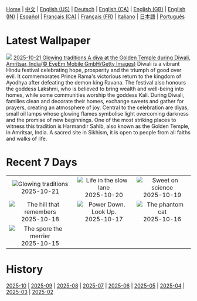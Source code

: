 [Home](../README.md) | [中文](zh-CN.md) | [English (US)](en-US.md) | [Deutsch](de-DE.md) | [English (CA)](en-CA.md) | [English (GB)](en-GB.md) | [English (IN)](en-IN.md) | [Español](es-ES.md) | [Français (CA)](fr-CA.md) | [Français (FR)](fr-FR.md) | [Italiano](it-IT.md) | [日本語](ja-JP.md) | [Português](pt-BR.md)

# Latest Wallpaper
![](https://www.bing.com/th?id=OHR.DiyaDiwali_EN-CA8413413710_UHD.jpg)
[2025-10-21 Glowing traditions A diya at the Golden Temple during Diwali, Amritsar, India(© EyeEm Mobile GmbH/Getty Images)](https://www.bing.com/th?id=OHR.DiyaDiwali_EN-CA8413413710_UHD.jpg)
Diwali is a vibrant Hindu festival celebrating hope, prosperity and the triumph of good over evil. It commemorates Prince Rama's victorious return to the kingdom of Ayodhya after defeating the demon king Ravana. The festival also honours the goddess Lakshmi, who is believed to bring wealth and well-being into homes, while some communities worship the goddess Kali. During Diwali, families clean and decorate their homes, exchange sweets and gather for prayers, creating an atmosphere of joy. Central to the celebration are diyas, small oil lamps whose glowing flames symbolise light overcoming darkness and the promise of new beginnings. One of the most striking places to witness this tradition is Harmandir Sahib, also known as the Golden Temple, in Amritsar, India. A sacred site in Sikhism, it is open to people from all faiths and walks of life.

# Recent 7 Days
|  |  |  |
|:---:|:---:|:---:|
| ![](https://www.bing.com/th?id=OHR.DiyaDiwali_EN-CA8413413710_400x240.jpg "Glowing traditions") 2025-10-21 | ![](https://www.bing.com/th?id=OHR.HoffmansSloth_EN-CA8355906230_400x240.jpg "Life in the slow lane") 2025-10-20 | ![](https://www.bing.com/th?id=OHR.AppleHarvest_EN-CA8300580215_400x240.jpg "Sweet on science") 2025-10-19 |
| ![](https://www.bing.com/th?id=OHR.SilburyHill_EN-CA8140895314_400x240.jpg "The hill that remembers") 2025-10-18 | ![](https://www.bing.com/th?id=OHR.JasperFestival_EN-CA8017450155_400x240.jpg "Power Down. Look Up.") 2025-10-17 | ![](https://www.bing.com/th?id=OHR.SiberianLynx_EN-CA2838247165_400x240.jpg "The phantom cat") 2025-10-16 |
| ![](https://www.bing.com/th?id=OHR.AmethystLaccaria_EN-CA2561600829_400x240.jpg "The spore the merrier") 2025-10-15 |  |  |

# History
[2025-10](../archives/wallpaper/en-CA/w_2025_10.md) | [2025-09](../archives/wallpaper/en-CA/w_2025_09.md) | [2025-08](../archives/wallpaper/en-CA/w_2025_08.md) | [2025-07](../archives/wallpaper/en-CA/w_2025_07.md) | [2025-06](../archives/wallpaper/en-CA/w_2025_06.md) | [2025-05](../archives/wallpaper/en-CA/w_2025_05.md) | [2025-04](../archives/wallpaper/en-CA/w_2025_04.md) | [2025-03](../archives/wallpaper/en-CA/w_2025_03.md) | [2025-02](../archives/wallpaper/en-CA/w_2025_02.md)
